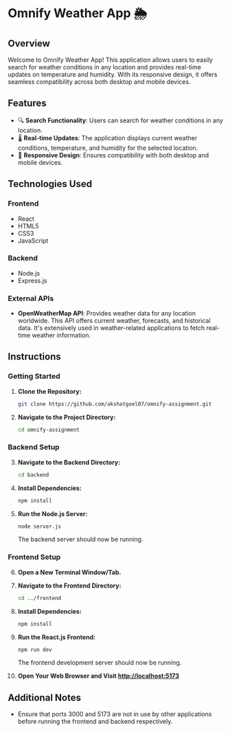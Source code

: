 # Omnify Weather App 🌦️

## Overview

Welcome to Omnify Weather App! This application allows users to easily search for weather conditions in any location and provides real-time updates on temperature and humidity. With its responsive design, it offers seamless compatibility across both desktop and mobile devices.

## Features

- 🔍 **Search Functionality**: Users can search for weather conditions in any location.
- 🌡️ **Real-time Updates**: The application displays current weather conditions, temperature, and humidity for the selected location.
- 📱 **Responsive Design**: Ensures compatibility with both desktop and mobile devices.

## Technologies Used

### Frontend

- React
- HTML5
- CSS3
- JavaScript

### Backend

- Node.js
- Express.js

### External APIs

- **OpenWeatherMap API**: Provides weather data for any location worldwide. This API offers current weather, forecasts, and historical data. It's extensively used in weather-related applications to fetch real-time weather information.

## Instructions

### Getting Started

1. **Clone the Repository:**

    ```bash
    git clone https://github.com/akshatgoel07/omnify-assignment.git
    ```

2. **Navigate to the Project Directory:**

    ```bash
    cd omnify-assignment
    ```

### Backend Setup

3. **Navigate to the Backend Directory:**

    ```bash
    cd backend
    ```

4. **Install Dependencies:**

    ```bash
    npm install
    ```

5. **Run the Node.js Server:**

    ```bash
    node server.js
    ```

    The backend server should now be running.

### Frontend Setup

6. **Open a New Terminal Window/Tab.**

7. **Navigate to the Frontend Directory:**

    ```bash
    cd ../frontend
    ```

8. **Install Dependencies:**

    ```bash
    npm install
    ```

9. **Run the React.js Frontend:**

    ```bash
    npm run dev
    ```

    The frontend development server should now be running.

10. **Open Your Web Browser and Visit [http://localhost:5173](http://localhost:5173)**

## Additional Notes

- Ensure that ports 3000 and 5173 are not in use by other applications before running the frontend and backend respectively.

